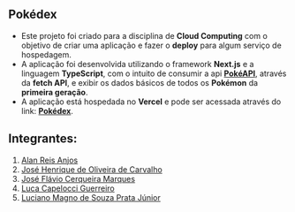 ## Pokédex
- Este projeto foi criado para a disciplina de **Cloud Computing** com o objetivo de criar uma aplicação e fazer o **deploy** para algum serviço de hospedagem.
- A aplicação foi desenvolvida utilizando o framework **Next.js** e a linguagem **TypeScript**, com o intuito de consumir a api [**PokéAPI**](https://pokeapi.co/), através da **fetch API**, e exibir os dados básicos de todos os **Pokémon** da **primeira geração**.
- A aplicação está hospedada no **Vercel** e pode ser acessada através do link: [**Pokédex**](https://pokedex-tan-seven.vercel.app/).

## Integrantes:
1. [Alan Reis Anjos](https://github.com/Hoyasumii)
2. [José Henrique de Oliveira de Carvalho](https://github.com/jose15000)
3. [José Flávio Cerqueira Marques](https://github.com/Deepzera)
4. [Luca Capelocci Guerreiro](https://github.com/LucaCguerreiro)
5. [Luciano Magno de Souza Prata Júnior](https://github.com/Anloucy)